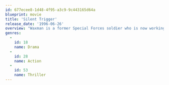```yaml
---
id: 677ecee8-1d48-4f95-a3c9-9c443165d64a
blueprint: movie
title: 'Silent Trigger'
release_date: '1996-06-26'
overview: "Waxman is a former Special Forces soldier who is now working as a heavily armed assassin for a top secret government agency. When a covert mission goes terribly wrong, Waxman and fellow assassin Clegg become that agency's prime targets."
genres:
  -
    id: 18
    name: Drama
  -
    id: 28
    name: Action
  -
    id: 53
    name: Thriller
---
```

